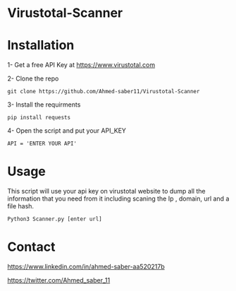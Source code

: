 # Virustotal-Scanner


# Installation
1- Get a free API Key at https://www.virustotal.com

2- Clone the repo
```
git clone https://github.com/Ahmed-saber11/Virustotal-Scanner
```
3- Install the requirments
```
pip install requests
```
4- Open the script and put your API_KEY
```
API = 'ENTER YOUR API'
```

# Usage
This script will use your api key on virustotal website to dump all the information that you need from it including scaning the Ip , domain, url and a file hash.
```
Python3 Scanner.py [enter url]
```

# Contact
https://www.linkedin.com/in/ahmed-saber-aa520217b

https://twitter.com/Ahmed_saber_11
